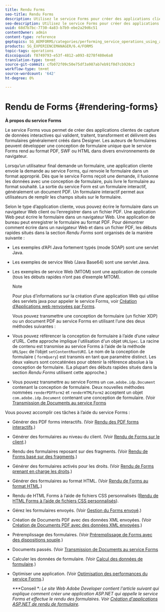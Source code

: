 ```yaml
---
title: Rendu Forms
seo-title: Rendu Forms
description: Utilisez le service Forms pour créer des applications clientes de capture de données interactives qui valident, traitent, transforment et délivrent des formulaires généralement créés dans Designer. Les auteurs de formulaires peuvent développer une conception de formulaire unique que le service Forms rend au format PDF, SWF ou HTML dans divers environnements de navigateur.
seo-description: Utilisez le service Forms pour créer des applications clientes de capture de données interactives qui valident, traitent, transforment et délivrent des formulaires généralement créés dans Designer. Les auteurs de formulaires peuvent développer une conception de formulaire unique que le service Forms rend au format PDF, SWF ou HTML dans divers environnements de navigateur.
uuid: 68d7b7bc-7730-4a83-b7b9-ebe2a29d6c51
contentOwner: admin
content-type: reference
geptopics: SG_AEMFORMS/categories/performing_service_operations_using_apis
products: SG_EXPERIENCEMANAGER/6.4/FORMS
topic-tags: operations
discoiquuid: f8749793-e53f-4812-a093-8278f480e6a8
translation-type: tm+mt
source-git-commit: cfb072f09c50e75df3a987ab7eb91f0d7cb920c3
workflow-type: tm+mt
source-wordcount: '642'
ht-degree: 0%

---
```



# Rendu de Forms {#rendering-forms}

**À propos du service Forms**

Le service Forms vous permet de créer des applications clientes de capture de données interactives qui valident, traitent, transforment et délivrent des formulaires généralement créés dans Designer. Les auteurs de formulaires peuvent développer une conception de formulaire unique que le service Forms rend au format PDF, SWF ou HTML dans divers environnements de navigateur.

Lorsqu’un utilisateur final demande un formulaire, une application cliente envoie la demande au service Forms, qui renvoie le formulaire dans un format approprié. Dès que le service Forms reçoit une demande, il fusionne les données avec une conception de formulaire, puis livre le formulaire au format souhaité. La sortie du service Form est un formulaire interactif, généralement un document PDF. Un formulaire interactif permet aux utilisateurs de remplir les champs situés sur le formulaire.

Selon le type d’application cliente, vous pouvez écrire le formulaire dans un navigateur Web client ou l’enregistrer dans un fichier PDF. Une application Web peut écrire le formulaire dans un navigateur Web. Une application de bureau peut enregistrer le formulaire au format PDF. Pour démontrer comment écrire dans un navigateur Web et dans un fichier PDF, les débuts rapides situés dans la section *Rendu Forms* sont organisés de la manière suivante :

* Les exemples d’API Java fortement typés (mode SOAP) sont une servlet Java.
* Les exemples de service Web (Java Base64) sont une servlet Java.
* Les exemples de service Web (MTOM) sont une application de console (tous les débuts rapides n’ont pas d’exemple MTOM).

   >[!NOTE]
   >
   >Pour plus d’informations sur la création d’une application Web qui utilise des servlets java pour appeler le service Forms, voir [Création d’Applications web renvoyées par Forms](/help/forms/developing/creating-web-applications-renders-forms.md).

   Vous pouvez transmettre une conception de formulaire (un fichier XDP) ou un document PDF au service Forms en utilisant l’une des deux méthodes suivantes :

* Vous pouvez référencer la conception de formulaire à l’aide d’une valeur d’URL. Cette approche implique l&#39;utilisation d&#39;un objet `URLSpec`. La racine de contenu est transmise au service Forms à l’aide de la méthode `URLSpec` de l’objet `setContentRootURI`. Le nom de la conception de formulaire ( `formQuery`) est transmis en tant que paramètre distinct. Les deux valeurs sont concaténées pour obtenir la référence absolue à la conception de formulaire. (La plupart des débuts rapides situés dans la section *Rendu Forms* utilisent cette approche.)
* Vous pouvez transmettre au service Forms un `com.adobe.idp.Document` contenant la conception de formulaire. Deux nouvelles méthodes nommées `renderPDFForm2` et `renderHTMLForm2` acceptent un objet `com.adobe.idp.Document` contenant une conception de formulaire. (Voir [Transmission de Documents au service Forms](/help/forms/developing/passing-documents-forms-service.md)

Vous pouvez accomplir ces tâches à l’aide du service Forms :

* Générer des PDF forms interactifs. (Voir [Rendu des PDF forms interactifs](/help/forms/developing/rendering-interactive-pdf-forms.md).)
* Générer des formulaires au niveau du client. (Voir [Rendu de Forms sur le client](/help/forms/developing/rendering-forms-client.md).)
* Rendu des formulaires reposant sur des fragments. (Voir [Rendu de Forms basé sur des fragments](/help/forms/developing/rendering-forms-based-fragments.md).)
* Générer des formulaires activés pour les droits. (Voir [Rendu de Forms prenant en charge les droits](/help/forms/developing/rendering-rights-enabled-forms.md).)
* Générer des formulaires au format HTML. (Voir [Rendu de Forms au format HTML](/help/forms/developing/rendering-forms-html.md).)
* Rendu de HTML Forms à l’aide de fichiers CSS personnalisés ([Rendu de HTML Forms à l’aide de fichiers CSS personnalisés](/help/forms/developing/rendering-html-forms-using-custom.md)).
* Gérez les formulaires envoyés. (Voir [Gestion du Forms envoyé](/help/forms/developing/handling-submitted-forms.md).)
* Création de Documents PDF avec des données XML envoyées. (Voir [Création de Documents PDF avec des données XML envoyées](/help/forms/developing/creating-pdf-documents-submitted-xml.md).)
* Préremplissage des formulaires. (Voir [Préremplissage de Forms avec des dispositions souple](/help/forms/developing/prepopulating-forms-flowable-layouts.md).)
* Documents passés. (Voir [Transmission de Documents au service Forms](/help/forms/developing/passing-documents-forms-service.md)
* Calculer les données de formulaire. (Voir [Calcul des données de formulaire](/help/forms/developing/calculating-form-data.md).)
* Optimiser une application. (Voir [Optimisation des performances du service Forms](/help/forms/developing/optimizing-performance-forms-service.md).)

   ***Conseil **: Le site Web Adobe Developer contient l&#39;article suivant qui explique comment créer une application ASP.NET qui appelle le service Forms et effectue le rendu des formulaires. Voir [Création d&#39;applications ASP.NET de rendu de formulaire](https://www.adobe.com/devnet/livecycle/articles/asp_net.html).*

